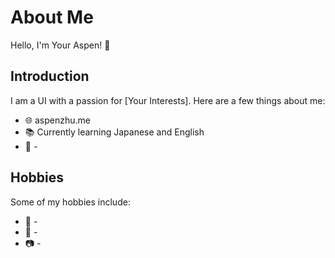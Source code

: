 # About Me

Hello, I'm Your Aspen! 👋

## Introduction

I am a UI with a passion for [Your Interests]. Here are a few things about me:

- 🌐 aspenzhu.me
- 📚 Currently learning Japanese and English
- 🤔 -

## Hobbies

Some of my hobbies include:

- 🎨 -
- 🎸 -
- 📷 -
